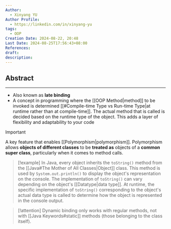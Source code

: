 ```yaml
---
Author:
  - Xinyang YU
Author Profile:
  - https://linkedin.com/in/xinyang-yu
tags:
  - OOP
Creation Date: 2024-08-22, 20:48
Last Date: 2024-08-25T17:56:43+08:00
References: 
draft: 
description: 
---
```

## Abstract
---
- Also known as **late binding**
- A concept in programming where the [[OOP Method|method]] to be invoked is determined [[#Compile-time Type vs Run-time Type|at runtime rather than at compile-time]]. The actual method that is called is decided based on the runtime type of the object. This adds a layer of flexibility and adaptability to your code



>[!important]
> A key feature that enables [[Polymorphism|polymorphism]]. Polymorphism allows **objects of different classes** to be **treated as** objects of a **common super class**, particularly when it comes to method calls.

>[!example]
> In Java, every object inherits the `toString()` method from the [[Java#The Mother of All Classes|Object]] class. This method is used by `System.out.println()` to display the object's representation on the console. The implementation of `toString()` can vary depending on the object's [[Datatype|data type]]. At runtime, the specific implementation of `toString()` corresponding to the object's actual data type is called to determine how the object is represented in the console output.


>[!attention]
> Dynamic binding only works with regular methods, not with [[Java Keywords#static]] methods (those belonging to the class itself).
